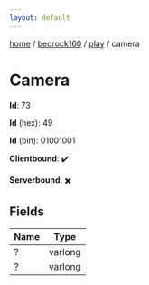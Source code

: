 ```yaml
---
layout: default
---
```


[home](/)  /  [bedrock160](/protocol/bedrock160)  /  [play](/protocol/bedrock160/play)  /  camera

# Camera

**Id**: 73

**Id** (hex): 49

**Id** (bin): 01001001

**Clientbound**: ✔️

**Serverbound**: ✖️

## Fields

Name | Type
---|---
? | varlong
? | varlong
